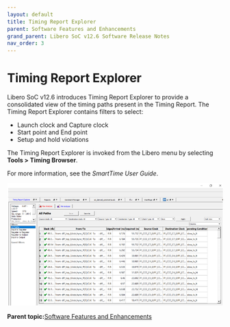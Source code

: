 ```yaml
---
layout: default
title: Timing Report Explorer
parent: Software Features and Enhancements
grand_parent: Libero SoC v12.6 Software Release Notes
nav_order: 3
---
```

# Timing Report Explorer

Libero SoC v12.6 introduces Timing Report Explorer to provide a consolidated view of the timing paths present in the Timing Report. The Timing Report Explorer contains filters to select:

-   Launch clock and Capture clock
-   Start point and End point
-   Setup and hold violations

The Timing Report Explorer is invoked from the Libero menu by selecting **Tools \> Timing Browser**.

For more information, see the *SmartTime User Guide*.

![](GUID-C6A37C93-CC58-4832-B729-6E28DE73DCD7-low.png "Timing Report Explorer")

**Parent topic:**[Software Features and Enhancements](GUID-0C8F8AEA-9445-4B14-83EE-0D7D82E81DB5.md)

